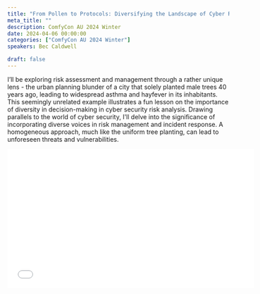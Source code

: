```yaml
---
title: "From Pollen to Protocols: Diversifying the Landscape of Cyber Risk."
meta_title: ""
description: ComfyCon AU 2024 Winter
date: 2024-04-06 00:00:00
categories: ["ComfyCon AU 2024 Winter"]
speakers: Bec Caldwell

draft: false
---
```

I’ll be exploring risk assessment and management through a rather unique lens - the urban planning blunder of a city that solely planted male trees 40 years ago, leading to widespread asthma and hayfever in its inhabitants. This seemingly unrelated example illustrates a fun lesson on the importance of diversity in decision-making in cyber security risk analysis.
Drawing parallels to the world of cyber security, I'll delve into the significance of incorporating diverse voices in risk management and incident response. A homogeneous approach, much like the uniform tree planting, can lead to unforeseen threats and vulnerabilities.

<iframe width="560" height="315" src="None" title="YouTube video player" frameborder="0" allow="accelerometer; autoplay; clipboard-write; encrypted-media; gyroscope; picture-in-picture; web-share" allowfullscreen></iframe>